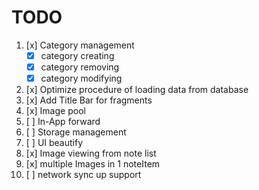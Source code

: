 # TODO

1. [x] Category management
   * [x] category creating
   * [x] category removing
   * [x] category modifying
2. [x] Optimize procedure of loading data from database
3. [x] Add Title Bar for fragments
4. [x] Image pool 
5. [ ] In-App forward
6. [ ] Storage management
7. [ ] UI beautify
8. [x] Image viewing from note list
9. [x] multiple Images in 1 noteItem
10. [ ] network sync up support

